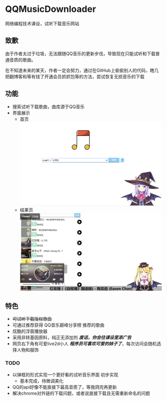 # QQMusicDownloader
网络编程技术课设，试听下载音乐网站

## 致歉
由于作者太过于垃圾，无法跟随QQ音乐的更新步伐，导致现在只能试听和下载普通音质的歌曲。

在不知道未来的某天，作者一定会努力，通过在GitHub上偷偷别人的代码，瞎几把翻博客和等有钱了开通会员抓抓包等的方法，尝试恢复无损音乐的下载

## 功能
- 搜索试听下载歌曲，曲库源于QQ音乐
- 界面展示
    - 首页
    ![Image text](./image/index.png)
    - 结果页
    ![Image text](./image/result.jpg)

## 特色
- ~~可试听下载版权歌曲~~
- 可通过推荐获得 QQ音乐巅峰分享榜 推荐的歌曲
- 炫酷的浮窗播放器
- 采用非转基因原料，纯正无添加剂 ***废话，你会往课设里添广告***
- 网页右下角有可爱live2d小人 ***程序员可喜欢可爱的妹子了***，每次访问会随机选择人物和服饰

### TODO
- 以弹框的形式实现一个更好看的试听音乐界面 初步实现
    - 基本完成，待微调美化
- QQ的api好像不能直接下最高音质了，等我鸽完再更新
- 解决chrome对外链的下载问题，或者说直接下载且无需重新命名的问题
